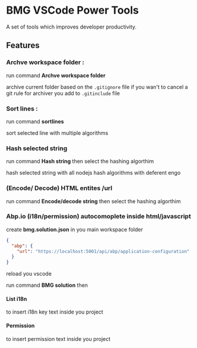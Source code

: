 # BMG VSCode Power Tools

A set of tools which improves developer productivity.

## Features

### Archve workspace folder :

run command **Archve workspace folder**

archive current folder based on the `.gitignore` file if you wan't to cancel a git rule for archiver you add to `.gitinclude` file

### Sort lines :
run command **sortlines**

sort selected line with multiple algorithms

### Hash selected string 
run command **Hash string** then select the hashing algorthim 

hash selected string with all nodejs hash algorithms with deferent engo

### (Encode/ Decode) HTML entites /url    

run command **Encode/decode string** then select the hashing algorthim 
 
### Abp.io (i18n/permission) autocomoplete inside html/javascript 

create **bmg.solution.json** in you main workspace folder

```json
{
  "abp": {
    "url": "https://localhost:5001/api/abp/application-configuration"
  }
}
```
reload you vscode



run command **BMG solution**  then 
#### List i18n
to insert i18n key text inside you project 

#### Permission 
to insert permission text inside you project 